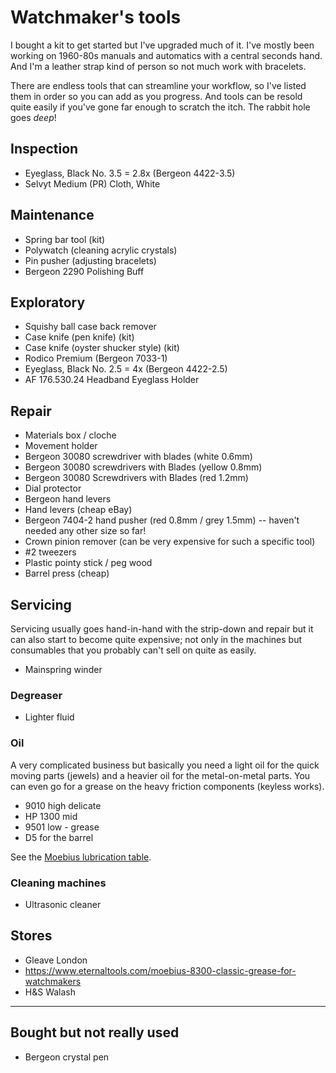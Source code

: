 # Watchmaker's tools
I bought a kit to get started but I've upgraded much of it. I've mostly been working on 1960-80s manuals and automatics with a central seconds hand. And I'm a leather strap kind of person so not much work with bracelets.

There are endless tools that can streamline your workflow, so I've listed them in order so you can add as you progress. And tools can be resold quite easily if you've gone far enough to scratch the itch. The rabbit hole goes _deep_!

## Inspection
- Eyeglass, Black No. 3.5 = 2.8x (Bergeon 4422-3.5)
- Selvyt Medium (PR) Cloth, White

## Maintenance
- Spring bar tool (kit)
- Polywatch (cleaning acrylic crystals)
- Pin pusher (adjusting bracelets)
- Bergeon 2290 Polishing Buff

## Exploratory
- Squishy ball case back remover
- Case knife (pen knife) (kit)
- Case knife (oyster shucker style) (kit)
- Rodico Premium (Bergeon 7033-1)
- Eyeglass, Black No. 2.5 = 4x (Bergeon 4422-2.5)
- AF 176.530.24 Headband Eyeglass Holder

## Repair
- Materials box / cloche
- Movement holder
- Bergeon 30080 screwdriver with blades (white 0.6mm)
- Bergeon 30080 screwdrivers with Blades (yellow 0.8mm)
- Bergeon 30080 Screwdrivers with Blades (red 1.2mm) 
- Dial protector
- Bergeon hand levers
- Hand levers (cheap eBay)
- Bergeon 7404-2 hand pusher (red 0.8mm / grey 1.5mm) -- haven't needed any other size so far!
- Crown pinion remover (can be very expensive for such a specific tool)
- \#2 tweezers
- Plastic pointy stick / peg wood
- Barrel press (cheap)

## Servicing
Servicing usually goes hand-in-hand with the strip-down and repair but it can also start to become quite expensive; not only in the machines but consumables that you probably can't sell on quite as easily.

- Mainspring winder

### Degreaser
- Lighter fluid

### Oil
A very complicated business but basically you need a light oil for the quick moving parts (jewels) and a heavier oil for the metal-on-metal parts. You can even go for a grease on the heavy friction components (keyless works).

- 9010 high delicate
- HP 1300 mid
- 9501 low - grease
- D5 for the barrel

See the [Moebius lubrication table](https://www.moebius-lubricants.ch/sites/default/themes/moebius/extras/pdf/tableEN.pdf).

### Cleaning machines
- Ultrasonic cleaner


## Stores
- Gleave London
- https://www.eternaltools.com/moebius-8300-classic-grease-for-watchmakers
- H&S Walash

---

## Bought but not really used
- Bergeon crystal pen
